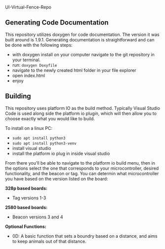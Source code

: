 UI-Virtual-Fence-Repo
## Generating Code Documentation

This repository utilizes doxygen for code documentation. The version it was built around is 1.9.1. Generating documentation is straightforward and can be done with the following steps:

- with doxygen install on your computer navigate to the git repository in your terminal.
- run: ```doxygen Doxyfile```
- navigate to the newly created html folder in your file explorer
- open index.html
- enjoy

## Building

This repository uses platform IO as the build method. Typically Visual Studio Code is used along side the platform io plugin, which will then allow you to choose exactly what you would like to build.

To install on a linux PC:
- `sudo apt install python3`
- `sudo apt install python3-venv`
- install visual studio
- install the platform io plug in inside visual studio

From there you'll be able to navigate to the platform io build menu, then in the options select the one that corresponds to your microcontroller, desired functionality, and the beacon or tag. You can determin what microcontroller you have based on the version listed on the board:

**328p based boards:**
- Tag versions 1-3

**2580 based boards:**
- Beacon versions 3 and 4

**Optional Functions:**
- 0D: A basic function that sets a boundry based on a distance, and aims to keep animals out of that distance.
